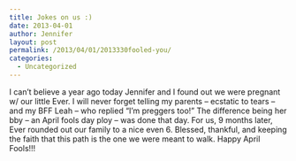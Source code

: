 ```yaml
---
title: Jokes on us :)
date: 2013-04-01
author: Jennifer
layout: post
permalink: /2013/04/01/2013330fooled-you/
categories:
  - Uncategorized
---
```

I can&#8217;t believe a year ago today Jennifer and I found out we were pregnant w/ our little Ever. I will never forget telling my parents &#8211; ecstatic to tears &#8211; and my BFF Leah &#8211; who replied &#8220;I&#8217;m preggers too!&#8221; The difference being her bby &#8211; an April fools day ploy &#8211; was done that day. For us, 9 months later, Ever rounded out our family to a nice even 6. Blessed, thankful, and keeping the faith that this path is the one we were meant to walk. Happy April Fools!!!
